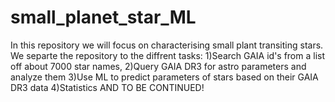 # small_planet_star_ML
In this repository we will focus on characterising small plant transiting stars.
We separte the repository to the diffrent tasks:
1)Search GAIA id's from a list off about 7000 star names,
2)Query GAIA DR3 for astro parameters and analyze them
3)Use ML to predict parameters of stars based on their GAIA DR3 data 
4)Statistics
AND TO BE CONTINUED!
